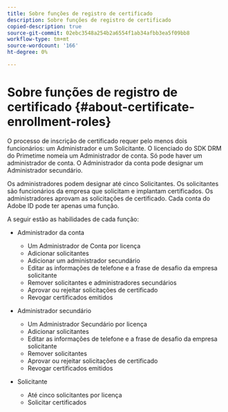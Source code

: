 ```yaml
---
title: Sobre funções de registro de certificado
description: Sobre funções de registro de certificado
copied-description: true
source-git-commit: 02ebc3548a254b2a6554f1ab34afbb3ea5f09bb8
workflow-type: tm+mt
source-wordcount: '166'
ht-degree: 0%

---
```


# Sobre funções de registro de certificado {#about-certificate-enrollment-roles}

O processo de inscrição de certificado requer pelo menos dois funcionários: um Administrador e um Solicitante. O licenciado do SDK DRM do Primetime nomeia um Administrador de conta. Só pode haver um administrador de conta. O Administrador da conta pode designar um Administrador secundário.

Os administradores podem designar até cinco Solicitantes. Os solicitantes são funcionários da empresa que solicitam e implantam certificados. Os administradores aprovam as solicitações de certificado. Cada conta do Adobe ID pode ter apenas uma função.

A seguir estão as habilidades de cada função:

* Administrador da conta

   * Um Administrador de Conta por licença
   * Adicionar solicitantes
   * Adicionar um administrador secundário
   * Editar as informações de telefone e a frase de desafio da empresa solicitante
   * Remover solicitantes e administradores secundários
   * Aprovar ou rejeitar solicitações de certificado
   * Revogar certificados emitidos

* Administrador secundário

   * Um Administrador Secundário por licença
   * Adicionar solicitantes
   * Editar as informações de telefone e a frase de desafio da empresa solicitante
   * Remover solicitantes
   * Aprovar ou rejeitar solicitações de certificado
   * Revogar certificados emitidos

* Solicitante

   * Até cinco solicitantes por licença
   * Solicitar certificados
